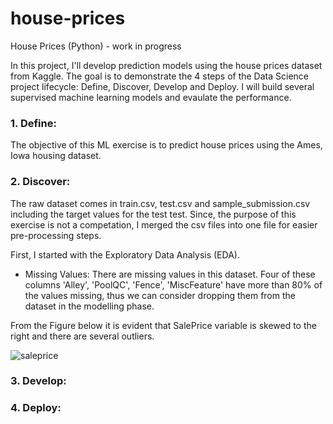 # house-prices
House Prices (Python) - work in progress

In this project, I'll develop prediction models using the house prices dataset from Kaggle. The goal is to demonstrate the 4 steps of the Data Science project lifecycle: Define, Discover, Develop and Deploy.  I will build several supervised machine learning models and evaulate the performance.

### 1. Define: 

The objective of this ML exercise is to predict house prices using the Ames, Iowa housing dataset.


### 2. Discover: 

The raw dataset comes in train.csv, test.csv and sample_submission.csv including the target values for the test test. Since, the purpose of this exercise is not a competation, I merged the csv files into one file for easier pre-processing steps.

First, I started with the Exploratory Data Analysis (EDA). 

- Missing Values: There are missing values in this dataset. Four of these columns 'Alley', 'PoolQC', 'Fence', 'MiscFeature' have more than 80% of the values missing, thus we can consider dropping them from the dataset in the modelling phase.

From the Figure below it is evident that SalePrice variable is skewed to the right and there are several outliers.

![saleprice](https://user-images.githubusercontent.com/26305084/110682726-43177900-81a9-11eb-9de3-0047b689790d.jpeg)


### 3. Develop:



### 4. Deploy:
